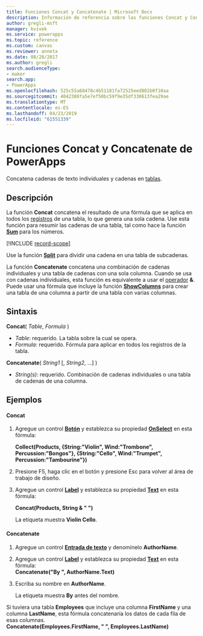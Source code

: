 ```yaml
---
title: Funciones Concat y Concatenate | Microsoft Docs
description: Información de referencia sobre las funciones Concat y Concatenate de PowerApps, incluidos ejemplos y sintaxis
author: gregli-msft
manager: kvivek
ms.service: powerapps
ms.topic: reference
ms.custom: canvas
ms.reviewer: anneta
ms.date: 08/28/2017
ms.author: gregli
search.audienceType:
- maker
search.app:
- PowerApps
ms.openlocfilehash: 525c55a68478c4b51181fa72525eed802b0f10aa
ms.sourcegitcommit: 4042388fa5e7ef50bc59f9e35df330613fea29ae
ms.translationtype: MT
ms.contentlocale: es-ES
ms.lasthandoff: 04/23/2019
ms.locfileid: "61551339"
---
```

# <a name="concat-and-concatenate-functions-in-powerapps"></a>Funciones Concat y Concatenate de PowerApps
Concatena cadenas de texto individuales y cadenas en [tablas](../working-with-tables.md).

## <a name="description"></a>Descripción
La función **Concat** concatena el resultado de una fórmula que se aplica en todos los [registros](../working-with-tables.md#records) de una tabla, lo que genera una sola cadena. Use esta función para resumir las cadenas de una tabla, tal como hace la función **[Sum](function-aggregates.md)** para los números.

[!INCLUDE [record-scope](../../../includes/record-scope.md)]

Use la función **[Split](function-split.md)** para dividir una cadena en una tabla de subcadenas.

La función **Concatenate** concatena una combinación de cadenas individuales y una tabla de cadenas con una sola columna. Cuando se usa con cadenas individuales, esta función es equivalente a usar el [operador](operators.md) **&**. Puede usar una fórmula que incluye la función **[ShowColumns](function-table-shaping.md)** para crear una tabla de una columna a partir de una tabla con varias columnas.

## <a name="syntax"></a>Sintaxis
**Concat**( *Table*, *Formula* )

* *Table*: requerido.  La tabla sobre la cual se opera.
* *Formula*: requerido.  Fórmula para aplicar en todos los registros de la tabla.

**Concatenate**( *String1* [, *String2*, ...] )

* *String(s)*: requerido.  Combinación de cadenas individuales o una tabla de cadenas de una columna.

## <a name="examples"></a>Ejemplos
#### <a name="concat"></a>Concat
1. Agregue un control **[Botón](../controls/control-button.md)** y establezca su propiedad **[OnSelect](../controls/properties-core.md)** en esta fórmula:
   
    **Collect(Products, {String:"Violin", Wind:"Trombone", Percussion:"Bongos"}, {String:"Cello", Wind:"Trumpet", Percussion:"Tambourine"})**
2. Presione F5, haga clic en el botón y presione Esc para volver al área de trabajo de diseño.
3. Agregue un control **[Label](../controls/control-text-box.md)** y establezca su propiedad **[Text](../controls/properties-core.md)** en esta fórmula:
   
    **Concat(Products, String & " ")**
   
    La etiqueta muestra **Violin Cello**.

#### <a name="concatenate"></a>Concatenate
1. Agregue un control **[Entrada de texto](../controls/control-text-input.md)** y denomínelo **AuthorName**.
2. Agregue un control **[Label](../controls/control-text-box.md)** y establezca su propiedad **[Text](../controls/properties-core.md)** en esta fórmula:<br>
   **Concatenate("By ", AuthorName.Text)**
3. Escriba su nombre en **AuthorName**.
   
    La etiqueta muestra **By** antes del nombre.

Si tuviera una tabla **Employees** que incluye una columna **FirstName** y una columna **LastName**, esta fórmula concatenaría los datos de cada fila de esas columnas.
<br>**Concatenate(Employees.FirstName, " ", Employees.LastName)**

